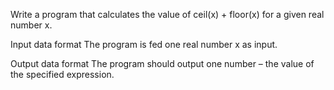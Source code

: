 Write a program that calculates the value of ceil(x) + floor(x) for a given real number x.

Input data format
The program is fed one real number x as input.

Output data format
The program should output one number – the value of the specified expression.
